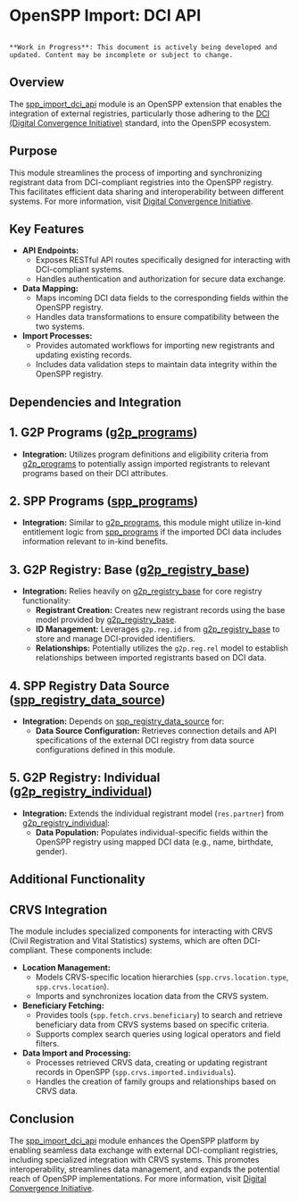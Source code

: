 # OpenSPP Import: DCI API

```{warning}

**Work in Progress**: This document is actively being developed and updated. Content may be incomplete or subject to change.
```

## Overview

The [spp_import_dci_api](spp_import_dci_api.md) module is an OpenSPP extension that enables the integration of external registries, particularly those adhering to the [DCI (Digital Convergence Initiative)](https://spdci.org/) standard, into the OpenSPP ecosystem. 

## Purpose

This module streamlines the process of importing and synchronizing registrant data from DCI-compliant registries into the OpenSPP registry. This facilitates efficient data sharing and interoperability between different systems. For more information, visit [Digital Convergence Initiative](https://spdci.org/).

## Key Features

* **API Endpoints:**
    *  Exposes RESTful API routes specifically designed for interacting with DCI-compliant systems. 
    *  Handles authentication and authorization for secure data exchange.
* **Data Mapping:**
    *  Maps incoming DCI data fields to the corresponding fields within the OpenSPP registry.
    *  Handles data transformations to ensure compatibility between the two systems.
* **Import Processes:**
    *  Provides automated workflows for importing new registrants and updating existing records.
    *  Includes data validation steps to maintain data integrity within the OpenSPP registry.

## Dependencies and Integration

## 1. G2P Programs ([g2p_programs](g2p_programs.md))

* **Integration:** Utilizes program definitions and eligibility criteria from [g2p_programs](g2p_programs.md) to potentially assign imported registrants to relevant programs based on their DCI attributes. 

## 2. SPP Programs ([spp_programs](spp_programs.md))

* **Integration:** Similar to [g2p_programs](g2p_programs.md), this module might utilize in-kind entitlement logic from [spp_programs](spp_programs.md) if the imported DCI data includes information relevant to in-kind benefits.

## 3. G2P Registry: Base ([g2p_registry_base](g2p_registry_base.md))

* **Integration:**  Relies heavily on [g2p_registry_base](g2p_registry_base.md) for core registry functionality:
    *   **Registrant Creation:** Creates new registrant records using the base model provided by [g2p_registry_base](g2p_registry_base.md).
    *   **ID Management:** Leverages `g2p.reg.id` from [g2p_registry_base](g2p_registry_base.md) to store and manage DCI-provided identifiers.
    *   **Relationships:**  Potentially utilizes the `g2p.reg.rel` model to establish relationships between imported registrants based on DCI data. 

## 4. SPP Registry Data Source ([spp_registry_data_source](spp_registry_data_source.md))

* **Integration:** Depends on [spp_registry_data_source](spp_registry_data_source.md) for:
    * **Data Source Configuration:** Retrieves connection details and API specifications of the external DCI registry from data source configurations defined in this module. 

## 5. G2P Registry: Individual ([g2p_registry_individual](g2p_registry_individual.md))

* **Integration:**  Extends the individual registrant model (`res.partner`) from [g2p_registry_individual](g2p_registry_individual.md):
    *   **Data Population:** Populates individual-specific fields within the OpenSPP registry using mapped DCI data (e.g., name, birthdate, gender). 

## Additional Functionality

## CRVS Integration

The module includes specialized components for interacting with CRVS (Civil Registration and Vital Statistics) systems, which are often DCI-compliant. These components include:

* **Location Management:**
    *   Models CRVS-specific location hierarchies (`spp.crvs.location.type`, `spp.crvs.location`).
    *   Imports and synchronizes location data from the CRVS system.
* **Beneficiary Fetching:**
    *   Provides tools (`spp.fetch.crvs.beneficiary`) to search and retrieve beneficiary data from CRVS systems based on specific criteria.
    *   Supports complex search queries using logical operators and field filters. 
* **Data Import and Processing:**
    *   Processes retrieved CRVS data, creating or updating registrant records in OpenSPP (`spp.crvs.imported.individuals`).
    *   Handles the creation of family groups and relationships based on CRVS data. 

## Conclusion

The [spp_import_dci_api](spp_import_dci_api) module enhances the OpenSPP platform by enabling seamless data exchange with external DCI-compliant registries, including specialized integration with CRVS systems. This promotes interoperability, streamlines data management, and expands the potential reach of OpenSPP implementations. For more information, visit [Digital Convergence Initiative](https://spdci.org/).
